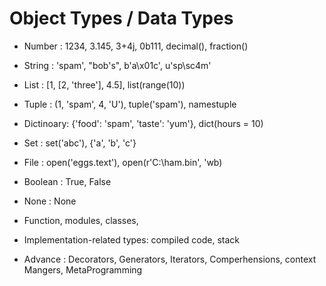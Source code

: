 # Object Types / Data Types

- Number : 1234, 3.145, 3+4j, 0b111, decimal(), fraction()

- String : 'spam', "bob's", b'a\x01c', u'sp\sc4m'

- List : [1, [2, 'three'], 4.5], list(range(10))

- Tuple : (1, 'spam', 4, 'U'), tuple('spam'), namestuple

- Dictinoary: {'food': 'spam', 'taste': 'yum'}, dict(hours = 10)

- Set : set('abc'), {'a', 'b', 'c'}

- File : open('eggs.text'), open(r'C:\ham.bin', 'wb)

- Boolean : True, False

- None : None

- Function, modules, classes, 

- Implementation-related types: compiled code, stack

- Advance : Decorators, Generators, Iterators, Comperhensions, context Mangers, MetaProgramming




